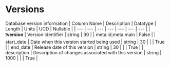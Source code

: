 # Versions
Database version information
| Column Name | Description | Datatype | Length | Units  | UCD | Nullable |
| --- | --- | --- | --- | --- | --- | --- |
| :exclamation:**version** | Version identifier | string | 30 |  | meta.id;meta.main | False |
| start_date | Date when this version started being used | string | 30 |  |  | True |
| end_date | Release date of this version | string | 30 |  |  | True |
| description | Description of changes associated with this version | string | 1000 |  |  | True |

